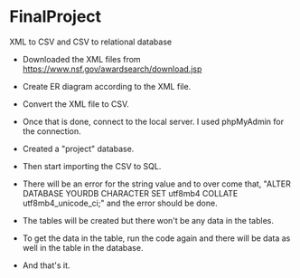 # FinalProject
XML to CSV and CSV to relational database
- Downloaded the XML files from https://www.nsf.gov/awardsearch/download.jsp

- Create ER diagram according to the XML file.

- Convert the XML file to CSV. 

- Once that is done, connect to the local server. I used phpMyAdmin for the connection. 

- Created a "project" database. 

- Then start importing the CSV to SQL.

- There will be an error for the string value and to over come that, "ALTER DATABASE YOURDB CHARACTER SET utf8mb4 COLLATE utf8mb4_unicode_ci;" and the error should be done.

- The tables will be created but there won't be any data in the tables. 

- To get the data in the table, run the code again and there will be data as well in the table in the database. 

- And that's it. 

